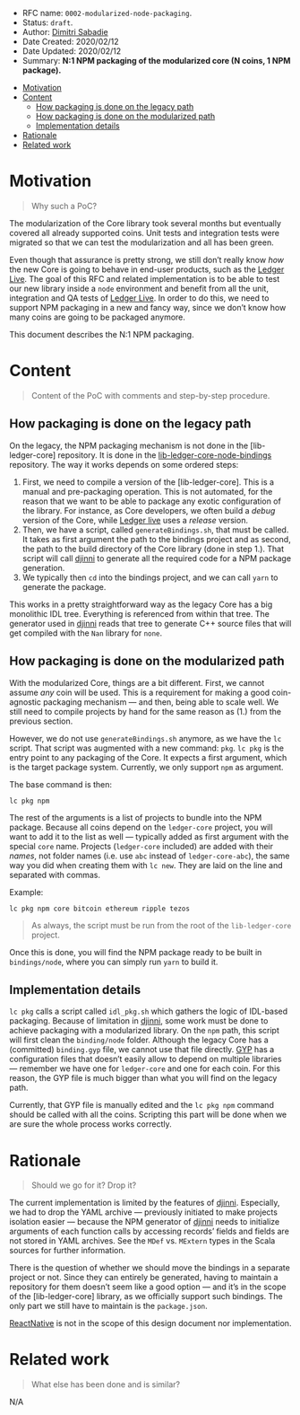 - RFC name: `0002-modularized-node-packaging`.
- Status: `draft`.
- Author: [Dimitri Sabadie](https://github.com/phaazon)
- Date Created: 2020/02/12
- Date Updated: 2020/02/12
- Summary: **N:1 NPM packaging of the modularized core (N coins, 1 NPM package).**

<!-- vim-markdown-toc GFM -->

* [Motivation](#motivation)
* [Content](#content)
  * [How packaging is done on the legacy path](#how-packaging-is-done-on-the-legacy-path)
  * [How packaging is done on the modularized path](#how-packaging-is-done-on-the-modularized-path)
  * [Implementation details](#implementation-details)
* [Rationale](#rationale)
* [Related work](#related-work)

<!-- vim-markdown-toc -->

# Motivation
> Why such a PoC?

The modularization of the Core library took several months but eventually covered all already supported
coins. Unit tests and integration tests were migrated so that we can test the modularization and all has been
green.

Even though that assurance is pretty strong, we still don’t really know _how_ the new Core is going to behave
in end-user products, such as the [Ledger Live]. The goal of this RFC and related implementation is to be able
to test our new library inside a `node` environment and benefit from all the unit, integration and QA tests of
[Ledger Live]. In order to do this, we need to support NPM packaging in a new and fancy way, since we don’t
know how many coins are going to be packaged anymore.

This document describes the N:1 NPM packaging.

# Content
> Content of the PoC with comments and step-by-step procedure.

## How packaging is done on the legacy path

On the legacy, the NPM packaging mechanism is not done in the [lib-ledger-core] repository. It is done in the
[lib-ledger-core-node-bindings] repository. The way it works depends on some ordered steps:

1. First, we need to compile a version of the [lib-ledger-core]. This is a manual and pre-packaging
  operation. This is not automated, for the reason that we want to be able to package any exotic
  configuration of the library. For instance, as Core developers, we often build a _debug_ version of the
  Core, while [Ledger live] uses a _release_ version.
2. Then, we have a script, called `generateBindings.sh`, that must be called. It takes as first argument the
  path to the bindings project and as second, the path to the build directory of the Core library (done in
  step 1.). That script will call [djinni] to generate all the required code for a NPM package generation.
3. We typically then `cd` into the bindings project, and we can call `yarn` to generate the package.

This works in a pretty straightforward way as the legacy Core has a big monolithic IDL tree. Everything is
referenced from within that tree. The generator used in [djinni] reads that tree to generate C++ source files
that will get compiled with the `Nan` library for `none`.

## How packaging is done on the modularized path

With the modularized Core, things are a bit different. First, we cannot assume _any_ coin will be used. This
is a requirement for making a good coin-agnostic packaging mechanism — and then, being able to scale well. We
still need to compile projects by hand for the same reason as (1.) from the previous section.

However, we do not use `generateBindings.sh` anymore, as we have the `lc` script. That script was augmented
with a new command: `pkg`. `lc pkg` is the entry point to any packaging of the Core. It expects a first
argument, which is the target package system. Currently, we only support `npm` as argument.

The base command is then:

```
lc pkg npm
```

The rest of the arguments is a list of projects to bundle into the NPM package. Because all coins depend on
the `ledger-core` project, you will want to add it to the list as well — typically added as first argument with
the special `core` name. Projects (`ledger-core` included) are added with their _names_, not folder names
(i.e. use `abc` instead of `ledger-core-abc`), the same way you did when creating them with `lc new`. They are
laid on the line and separated with commas.

Example:

```
lc pkg npm core bitcoin ethereum ripple tezos
```

> As always, the script must be run from the root of the `lib-ledger-core` project.

Once this is done, you will find the NPM package ready to be built in `bindings/node`, where you can simply
run `yarn` to build it.

## Implementation details

`lc pkg` calls a script called `idl_pkg.sh` which gathers the logic of IDL-based packaging. Because of
limitation in [djinni], some work must be done to achieve packaging with a modularized library. On the
`npm` path, this script will first clean the `binding/node` folder. Although the legacy Core has a
(committed) `binding.gyp` file, we cannot use that file directly. [GYP] has a configuration files that
doesn’t easily allow to depend on multiple libraries — remember we have one for `ledger-core` and one for
each coin. For this reason, the GYP file is much bigger than what you will find on the legacy path.

Currently, that GYP file is manually edited and the `lc pkg npm` command should be called with all the
coins. Scripting this part will be done when we are sure the whole process works correctly.

# Rationale
> Should we go for it? Drop it?

The current implementation is limited by the features of [djinni]. Especially, we had to drop the YAML
archive — previously initiated to make projects isolation easier — because the NPM generator of [djinni]
needs to initialize arguments of each function calls by accessing records’ fields and fields are not stored
in YAML archives. See the `MDef` vs. `MExtern` types in the Scala sources for further information.

There is the question of whether we should move the bindings in a separate project or not. Since they can
entirely be generated, having to maintain a repository for them doesn’t seem like a good option — and it’s in
the scope of the [lib-ledger-core] library, as we officially support such bindings. The only part we still have
to maintain is the `package.json`.

[ReactNative] is not in the scope of this design document nor implementation.

# Related work
> What else has been done and is similar?

N/A

[Ledger Live]: https://github.com/LedgerHQ/ledger-live
[lib-llib-ledger-core]: https://github.com/LedgerHQ/ib-llib-ledger-core
[lib-ledger-core-node-bindings]: https://github.com/LedgerHQ/lib-ledger-core-node-bindings
[djinni]: https://github.com/LedgerHQ/djinni
[GYP]: https://gyp.gsrc.io
[ReactNative]: https://reactnative.dev
